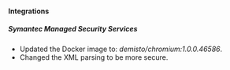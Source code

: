 
#### Integrations
##### Symantec Managed Security Services
- Updated the Docker image to: *demisto/chromium:1.0.0.46586*.
- Changed the XML parsing to be more secure.
